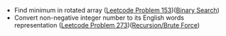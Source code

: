 - Find minimum in rotated array ([Leetcode Problem 153](https://leetcode.com/problems/find-minimum-in-rotated-sorted-array/))([Binary Search](https://github.com/biprajiman/LeetNotes/tree/msapkota/main/BinarySearch/README.md))
- Convert non-negative integer number to its English words representation ([Leetcode Problem 273](https://leetcode.com/problems/integer-to-english-words/))([Recursion/Brute Force](https://github.com/biprajiman/LeetNotes/tree/msapkota/main/Recursion/README.md))

